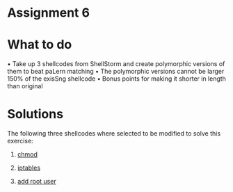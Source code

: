 # Assignment 6

# What to do

• Take up 3 shellcodes from ShellStorm and create polymorphic versions of them to beat paLern matching 
• The polymorphic versions cannot be larger 150% of the exisSng shellcode
• Bonus points for making it shorter in length than original

# Solutions

The following three shellcodes where selected to be modified to solve this exercise:

1) [chmod](http://shell-storm.org/shellcode/files/shellcode-566.php)

2) [iptables](http://shell-storm.org/shellcode/files/shellcode-825.php)

3) [add root user](http://shell-storm.org/shellcode/files/shellcode-211.php)
